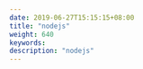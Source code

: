 ```yaml
---
date: 2019-06-27T15:15:15+08:00
title: "nodejs"
weight: 640
keywords: 
description: "nodejs"
---
```


